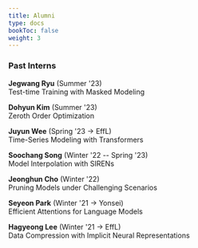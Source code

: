 ```yaml
---
title: Alumni
type: docs
bookToc: false
weight: 3
---
```


### **Past Interns**

**Jegwang Ryu** (Summer '23)  
Test-time Training with Masked Modeling  

**Dohyun Kim** (Summer '23)  
Zeroth Order Optimization  

**Juyun Wee** (Spring '23 → EffL)  
Time-Series Modeling with Transformers  

**Soochang Song** (Winter '22 -- Spring '23)  
Model Interpolation with SIRENs  

**Jeonghun Cho** (Winter '22)  
Pruning Models under Challenging Scenarios  

**Seyeon Park** (Winter '21 → Yonsei)  
Efficient Attentions for Language Models

**Hagyeong Lee** (Winter '21 → EffL)  
Data Compression with Implicit Neural Representations
